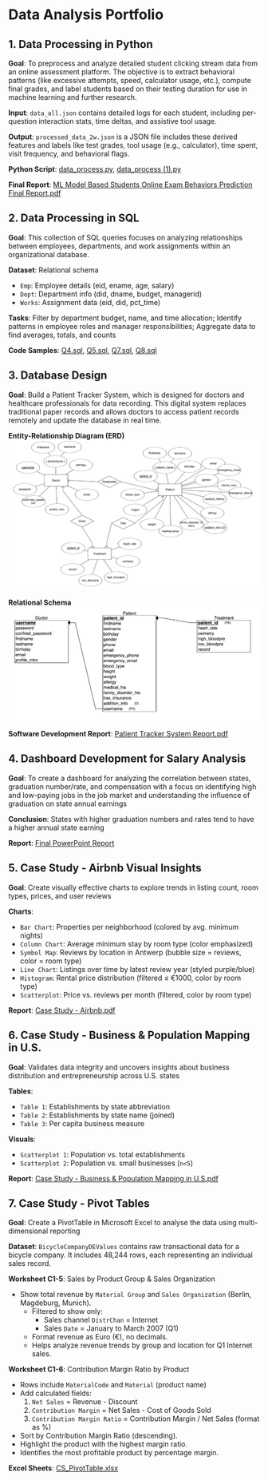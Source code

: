 # Data Analysis Portfolio

## 1. Data Processing in Python
**Goal**: To preprocess and analyze detailed student clicking stream data from an online assessment platform. The objective is to extract behavioral patterns (like excessive attempts, speed, calculator usage, etc.), compute final grades, and label students based on their testing duration for use in machine learning and further  research.

**Input**: `data_all.json`  contains detailed logs for each student, including per-question interaction stats, time deltas, and assistive tool usage.

**Output**: `processed_data_2w.json` is a JSON file includes these derived features and labels like test grades, tool usage (e.g., calculator), time spent, visit frequency, and behavioral flags.

**Python Script**: [data_process.py](https://github.com/yding0128/Portfolio-/blob/main/data_process.py), [data_process (1).py](https://github.com/yding0128/Portfolio-/blob/main/data_process%20(1).py)

**Final Report**: [ML Model Based Students Online Exam Behaviors Prediction Final Report.pdf](https://github.com/yding0128/Portfolio-/blob/main/ML%20Model%20Based%20Students%20Online%20Exam%20Behaviors%20Prediction%20Final%20Report.pdf)

## 2. Data Processing in SQL
**Goal**: This collection of SQL queries focuses on analyzing relationships between employees, departments, and work assignments within an organizational database.

**Dataset**: Relational schema 
- `Emp`: Employee details (eid, ename, age, salary)
- `Dept`: Department info (did, dname, budget, managerid)
- `Works`: Assignment data (eid, did, pct_time)

**Tasks**: Filter by department budget, name, and time allocation; Identify patterns in employee roles and manager responsibilities; Aggregate data to find averages, totals, and counts

**Code Samples**: [Q4.sql](https://github.com/yding0128/Portfolio-/blob/main/Q4.sql), [Q5.sql](https://github.com/yding0128/Portfolio-/blob/main/Q5.sql), [Q7.sql](https://github.com/yding0128/Portfolio-/blob/main/Q7.sql), [Q8.sql](https://github.com/yding0128/Portfolio-/blob/main/Q8.sql)

## 3. Database Design
**Goal**: Build a Patient Tracker System, which is designed for doctors and healthcare professionals for data recording. This digital system replaces traditional paper records and allows doctors to access patient records remotely and update the database in real time. 

**Entity-Relationship Diagram (ERD)**
![image](image1.jpg)

**Relational Schema**
![image](image11.jpg)

**Software Development Report**: [Patient Tracker System Report.pdf](https://github.com/yding0128/Portfolio-/blob/main/Patient%20Tracker%20System%20Report.pdf)


## 4. Dashboard Development for Salary Analysis
**Goal**: To create a dashboard for analyzing the correlation between states, graduation number/rate, and compensation with a focus on identifying high and low-paying jobs in the job market and understanding the influence of graduation on state annual earnings

**Conclusion**: States with higher graduation numbers and rates tend to have a higher annual state earning

**Report**: [Final PowerPoint Report ](https://github.com/yding0128/Portfolio-/blob/main/Salary%20Analysis%20-%20Final%20PowerPoint%20Report.pdf)

## 5. Case Study - Airbnb Visual Insights
**Goal**: Create visually effective charts to explore trends in listing count, room types, prices, and user reviews

**Charts**:
  - `Bar Chart`: Properties per neighborhood (colored by avg. minimum nights)
  - `Column Chart`: Average minimum stay by room type (color emphasized)
  - `Symbol Map`: Reviews by location in Antwerp (bubble size = reviews, color = room type)
  - `Line Chart`: Listings over time by latest review year (styled purple/blue)
  - `Histogram`: Rental price distribution (filtered ≤ €1000, color by room type)
  - `Scatterplot`: Price vs. reviews per month (filtered, color by room type)


**Report**: [Case Study - Airbnb.pdf](https://github.com/yding0128/Portfolio-/blob/main/Case%20Study%20-%20Airbnb.pdf)




## 6. Case Study - Business & Population Mapping in U.S.
**Goal**: Validates data integrity and uncovers insights about business distribution and entrepreneurship across U.S. states

**Tables**:
  - `Table 1`: Establishments by state abbreviation
  - `Table 2`: Establishments by state name (joined)
  - `Table 3`: Per capita business measure

**Visuals**:
  - `Scatterplot 1`: Population vs. total establishments
  - `Scatterplot 2`: Population vs. small businesses (`n<5`)

**Report**: [Case Study - Business & Population Mapping in U.S.pdf](https://github.com/yding0128/Portfolio-/blob/main/Case%20Study%20-%20Business%20%26%20Population%20Mapping%20in%20U.S..pdf)
 



## 7. Case Study - Pivot Tables 
**Goal**: Create a PivotTable in Microsoft Excel to analyse the data using multi-dimensional reporting

**Dataset**: `BicycleCompanyDEValues`   contains raw transactional data for a bicycle company. It includes 48,244 rows, each representing an individual sales record. 

**Worksheet C1-5**: Sales by Product Group & Sales Organization
- Show total revenue by `Material Group` and `Sales Organization`  (Berlin, Magdeburg, Munich).
  - Filtered to show only:
    - Sales channel `DistrChan` = Internet  
    - Sales  `Date` = January to March 2007 (Q1)
  - Format revenue as Euro (€), no decimals.
  - Helps analyze revenue trends by group and location for Q1 Internet sales.

**Worksheet C1-6**: Contribution Margin Ratio by Product  
  - Rows include `MaterialCode` and `Material` (product name)
  - Add calculated fields:
    1. `Net Sales` = Revenue - Discount  
    2. `Contribution Margin` = Net Sales - Cost of Goods Sold  
    3. `Contribution Margin Ratio` = Contribution Margin / Net Sales (format as %)
  - Sort by Contribution Margin Ratio (descending).
  - Highlight the product with the highest margin ratio.
  - Identifies the most profitable product by percentage margin.

**Excel Sheets**: [CS_PivotTable.xlsx](https://github.com/yding0128/Portfolio-/blob/main/CS_PivotTable.xlsx)
